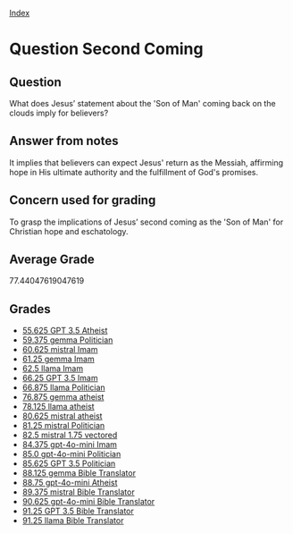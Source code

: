 
[Index](../../index.md)
# Question Second Coming
## Question
What does Jesus’ statement about the 'Son of Man' coming back on the clouds imply for believers?

## Answer from notes
It implies that believers can expect Jesus' return as the Messiah, affirming hope in His ultimate authority and the fulfillment of God's promises.

## Concern used for grading
To grasp the implications of Jesus’ second coming as the 'Son of Man' for Christian hope and eschatology.

## Average Grade
77.44047619047619

## Grades
 * [55.625 GPT 3.5 Atheist](../answers/GPT_3.5_Atheist/Second_Coming.md)
 * [59.375 gemma Politician](../answers/gemma_Politician/Second_Coming.md)
 * [60.625 mistral Imam](../answers/mistral_Imam/Second_Coming.md)
 * [61.25 gemma Imam](../answers/gemma_Imam/Second_Coming.md)
 * [62.5 llama Imam](../answers/llama_Imam/Second_Coming.md)
 * [66.25 GPT 3.5 Imam](../answers/GPT_3.5_Imam/Second_Coming.md)
 * [66.875 llama Politician](../answers/llama_Politician/Second_Coming.md)
 * [76.875 gemma atheist](../answers/gemma_atheist/Second_Coming.md)
 * [78.125 llama atheist](../answers/llama_atheist/Second_Coming.md)
 * [80.625 mistral atheist](../answers/mistral_atheist/Second_Coming.md)
 * [81.25 mistral Politician](../answers/mistral_Politician/Second_Coming.md)
 * [82.5 mistral 1.75 vectored](../answers/mistral_1.75_vectored/Second_Coming.md)
 * [84.375 gpt-4o-mini Imam](../answers/gpt-4o-mini_Imam/Second_Coming.md)
 * [85.0 gpt-4o-mini Politician](../answers/gpt-4o-mini_Politician/Second_Coming.md)
 * [85.625 GPT 3.5 Politician](../answers/GPT_3.5_Politician/Second_Coming.md)
 * [88.125 gemma Bible Translator](../answers/gemma_Bible_Translator/Second_Coming.md)
 * [88.75 gpt-4o-mini Atheist](../answers/gpt-4o-mini_Atheist/Second_Coming.md)
 * [89.375 mistral Bible Translator](../answers/mistral_Bible_Translator/Second_Coming.md)
 * [90.625 gpt-4o-mini Bible Translator](../answers/gpt-4o-mini_Bible_Translator/Second_Coming.md)
 * [91.25 GPT 3.5 Bible Translator](../answers/GPT_3.5_Bible_Translator/Second_Coming.md)
 * [91.25 llama Bible Translator](../answers/llama_Bible_Translator/Second_Coming.md)
